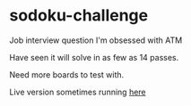 # sodoku-challenge
Job interview question I'm obsessed with ATM

Have seen it will solve in as few as 14 passes.

Need more boards to test with.

Live version sometimes running [here](http://98.222.62.75:3080/)
